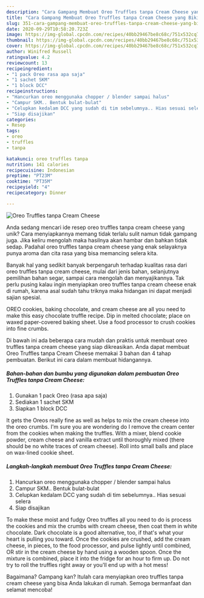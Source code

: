 ```yaml
---
description: "Cara Gampang Membuat Oreo Truffles tanpa Cream Cheese yang Bikin Ngiler"
title: "Cara Gampang Membuat Oreo Truffles tanpa Cream Cheese yang Bikin Ngiler"
slug: 351-cara-gampang-membuat-oreo-truffles-tanpa-cream-cheese-yang-bikin-ngiler
date: 2020-09-29T10:58:20.723Z
image: https://img-global.cpcdn.com/recipes/40bb29467be8c68c/751x532cq70/oreo-truffles-tanpa-cream-cheese-foto-resep-utama.jpg
thumbnail: https://img-global.cpcdn.com/recipes/40bb29467be8c68c/751x532cq70/oreo-truffles-tanpa-cream-cheese-foto-resep-utama.jpg
cover: https://img-global.cpcdn.com/recipes/40bb29467be8c68c/751x532cq70/oreo-truffles-tanpa-cream-cheese-foto-resep-utama.jpg
author: Winifred Russell
ratingvalue: 4.2
reviewcount: 13
recipeingredient:
- "1 pack Oreo rasa apa saja"
- "1 sachet SKM"
- "1 block DCC"
recipeinstructions:
- "Hancurkan oreo menggunaka chopper / blender sampai halus"
- "Campur SKM.. Bentuk bulat-bulat"
- "Celupkan kedalam DCC yang sudah di tim sebelumnya.. Hias sesuai selera"
- "Siap disajikan"
categories:
- Resep
tags:
- oreo
- truffles
- tanpa

katakunci: oreo truffles tanpa 
nutrition: 141 calories
recipecuisine: Indonesian
preptime: "PT23M"
cooktime: "PT35M"
recipeyield: "4"
recipecategory: Dinner

---
```



![Oreo Truffles tanpa Cream Cheese](https://img-global.cpcdn.com/recipes/40bb29467be8c68c/751x532cq70/oreo-truffles-tanpa-cream-cheese-foto-resep-utama.jpg)

Anda sedang mencari ide resep oreo truffles tanpa cream cheese yang unik? Cara menyiapkannya memang tidak terlalu sulit namun tidak gampang juga. Jika keliru mengolah maka hasilnya akan hambar dan bahkan tidak sedap. Padahal oreo truffles tanpa cream cheese yang enak selayaknya punya aroma dan cita rasa yang bisa memancing selera kita.

Banyak hal yang sedikit banyak berpengaruh terhadap kualitas rasa dari oreo truffles tanpa cream cheese, mulai dari jenis bahan, selanjutnya pemilihan bahan segar, sampai cara mengolah dan menyajikannya. Tak perlu pusing kalau ingin menyiapkan oreo truffles tanpa cream cheese enak di rumah, karena asal sudah tahu triknya maka hidangan ini dapat menjadi sajian spesial.

OREO cookies, baking chocolate, and cream cheese are all you need to make this easy chocolate truffle recipe. Dip in melted chocolate; place on waxed paper-covered baking sheet. Use a food processor to crush cookies into fine crumbs.


Di bawah ini ada beberapa cara mudah dan praktis untuk membuat oreo truffles tanpa cream cheese yang siap dikreasikan. Anda dapat membuat Oreo Truffles tanpa Cream Cheese memakai 3 bahan dan 4 tahap pembuatan. Berikut ini cara dalam membuat hidangannya.

<!--inarticleads1-->

##### Bahan-bahan dan bumbu yang digunakan dalam pembuatan Oreo Truffles tanpa Cream Cheese:

1. Gunakan 1 pack Oreo (rasa apa saja)
1. Sediakan 1 sachet SKM
1. Siapkan 1 block DCC


It gets the Oreos really fine as well as helps to mix the cream cheese into the oreo crumbs. I&#39;m sure you are wondering do I remove the cream center from the cookies when making the truffles. With a mixer, blend cookie powder, cream cheese and vanilla extract until thoroughly mixed (there should be no white traces of cream cheese). Roll into small balls and place on wax-lined cookie sheet. 

<!--inarticleads2-->

##### Langkah-langkah membuat Oreo Truffles tanpa Cream Cheese:

1. Hancurkan oreo menggunaka chopper / blender sampai halus
1. Campur SKM.. Bentuk bulat-bulat
1. Celupkan kedalam DCC yang sudah di tim sebelumnya.. Hias sesuai selera
1. Siap disajikan


To make these moist and fudgy Oreo truffles all you need to do is process the cookies and mix the crumbs with cream cheese, then coat them in white chocolate. Dark chocolate is a good alternative, too, if that&#39;s what your heart is pulling you toward. Once the cookies are crushed, add the cream cheese, in pieces, to the food processor, and pulse lightly until combined, OR stir in the cream cheese by hand using a wooden spoon. Once the mixture is combined, place it into the fridge for an hour to firm up. Do not try to roll the truffles right away or you&#39;ll end up with a hot mess! 

Bagaimana? Gampang kan? Itulah cara menyiapkan oreo truffles tanpa cream cheese yang bisa Anda lakukan di rumah. Semoga bermanfaat dan selamat mencoba!
